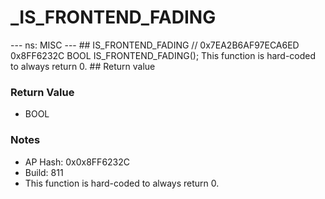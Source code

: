 # _IS_FRONTEND_FADING

--- ns: MISC --- ## IS_FRONTEND_FADING  // 0x7EA2B6AF97ECA6ED 0x8FF6232C BOOL IS_FRONTEND_FADING();  This function is hard-coded to always return 0.  ## Return value

### Return Value
* BOOL

### Notes
* AP Hash: 0x0x8FF6232C
* Build: 811
* This function is hard-coded to always return 0.


